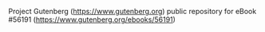 Project Gutenberg (https://www.gutenberg.org) public repository for
eBook #56191 (https://www.gutenberg.org/ebooks/56191)
